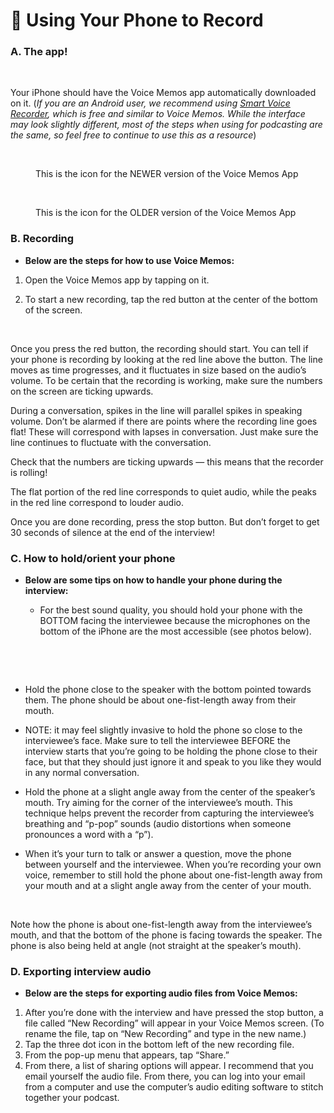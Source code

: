 # 🤳 Using Your Phone to Record

### **A**. The app! <a href="#_333gi6x5q7sn" id="_333gi6x5q7sn"></a>

<figure><img src="https://lh5.googleusercontent.com/9aLk5JLnZK2QLLe4ezPOhLf_Ut16ilaNi2UPMnK4iBkKFO8i9HhjuW-A5B8Jsz_s-WGAUJ7jemHX1R42DP6mDnT2fgp3sSqTiUoLdgtuXYcFgocQE3dNe8z8PYYzgJyEaZarLC4Su5AdhaUVEpBTyg" alt=""><figcaption></figcaption></figure>

Your iPhone should have the Voice Memos app automatically downloaded on it. (_If you are an Android user, we recommend using_ [_Smart Voice Recorder_](https://play.google.com/store/apps/details?id=com.andrwq.recorder\&hl=en\_US)_, which is free and similar to Voice Memos. While the interface may look slightly different, most of the steps when using for podcasting are the same, so feel free to continue to use this as a resource_)

<figure><img src="https://lh6.googleusercontent.com/HN3cyuFzx9f60bIKaoM0I14OHqUl6OebFw0y8QcjP2p2HlxDsnQjLpBm5mEq6Juhc0MC6EtyBS27rMc9lM3GfnQ9KghPIzrsvR1ToWhLiP8yfkgYv43S3nbf0eSzojJgRL6UNcpY_P8coi-6NpwyGQ" alt=""><figcaption><p>This is the icon for the NEWER version of the Voice Memos App</p></figcaption></figure>

<figure><img src="https://lh6.googleusercontent.com/2n1xqXuC7pDhgBx9Xz8x07zZx_q1xRO0Ogru_7dWV46fNNeimG8ctiKRByKi4MYtb-4pdzbV1rktEkDkozt5ijUY9xG8CWSrApm4Rm6jANNjX_7IaUEBQXAD919HIOVky0ZBgZfWfofeNlAWSS4EvA" alt=""><figcaption><p>This is the icon for the OLDER version of the Voice Memos App</p></figcaption></figure>

### B. Recording <a href="#_bef89qe1x6av" id="_bef89qe1x6av"></a>

* **Below are the steps for how to use Voice Memos:**

1. Open the Voice Memos app by tapping on it.
2.  To start a new recording, tap the red button at the center of the bottom of the screen.

    <figure><img src="https://lh5.googleusercontent.com/1cCC16VDq6fBpphMONyxfLlZqTTckQ68ckgoPvfoCrWGlkPxS3bgQhSBh6NDFjvlPYJ6AQv4x5of4dH2punm6UyKDic2xev8urTfFaGl30vxJ2M7MrTKoPegzfdoyV3Zr3ThR3lnXq8PMDe725AM3w" alt="" width="375"><figcaption></figcaption></figure>

Once you press the red button, the recording should start. You can tell if your phone is recording by looking at the red line above the button. The line moves as time progresses, and it fluctuates in size based on the audio’s volume. To be certain that the recording is working, make sure the numbers on the screen are ticking upwards.

During a conversation, spikes in the line will parallel spikes in speaking volume. Don’t be alarmed if there are points where the recording line goes flat! These will correspond with lapses in conversation. Just make sure the line continues to fluctuate with the conversation.

Check that the numbers are ticking upwards — this means that the recorder is rolling!

The flat portion of the red line corresponds to quiet audio, while the peaks in the red line correspond to louder audio.![](../../../.gitbook/assets/14.png)

Once you are done recording, press the stop button. But don’t forget to get 30 seconds of silence at the end of the interview!&#x20;

### **C.** How to hold/orient your phone

*   **Below are some tips on how to handle your phone during the interview:**

    * For the best sound quality, you should hold your phone with the BOTTOM facing the interviewee because the microphones on the bottom of the iPhone are the most accessible (see photos below).





    <figure><img src="https://lh5.googleusercontent.com/hejf2GyitsBQplJZZE73d8rNwFZAIFf8bBimgtYgXOI9KcJnmhr7lVa57bh093VKXgIgXAk812mPHVIhGlg450rtU4hAekOqZu4k9HIxqDn2iviAPdAGtR1dVNW9sYA1Pf1YrDS6GTxyKye_wBcs1g" alt="" width="375"><figcaption></figcaption></figure>

    <figure><img src="https://lh4.googleusercontent.com/VKMMSJCQrUPhIL5SPjDBNpipD5ATbobq_BSgtyea1tl1jxDLN4L_MFRVi1B0ELmn5hLPITP-MQhvlOXpJ09WvKnydVrZBzFzOH5agC7yoC3My6EyjavFc9Ghm8TCMiuD5O5xjc3QVVbJ5nL04Tv3cg" alt="" width="375"><figcaption></figcaption></figure>
* Hold the phone close to the speaker with the bottom pointed towards them. The phone should be about one-fist-length away from their mouth.
* NOTE: it may feel slightly invasive to hold the phone so close to the interviewee’s face. Make sure to tell the interviewee BEFORE the interview starts that you’re going to be holding the phone close to their face, but that they should just ignore it and speak to you like they would in any normal conversation.
* Hold the phone at a slight angle away from the center of the speaker’s mouth. Try aiming for the corner of the interviewee’s mouth. This technique helps prevent the recorder from capturing the interviewee’s breathing and “p-pop” sounds (audio distortions when someone pronounces a word with a “p”).
*   When it’s your turn to talk or answer a question, move the phone between yourself and the interviewee. When you’re recording your own voice, remember to still hold the phone about one-fist-length away from your mouth and at a slight angle away from the center of your mouth.

    <figure><img src="https://lh4.googleusercontent.com/4URUSl4r5xC760DUGVF9PSdl1s14f3rvcOIb-RM2DRK8ip56IEiOpq9CAP7yr5Mz9lOgKwtgXzemJER9XxxBJrO3TrZ-yPTjpHB4N0n1_GVzCGyIPzJR22A0T-rX7CaxG2dj5BQJyIqFkhrQx9_-PA" alt="" width="375"><figcaption></figcaption></figure>

Note how the phone is about one-fist-length away from the interviewee’s mouth, and that the bottom of the phone is facing towards the speaker. The phone is also being held at angle (not straight at the speaker’s mouth).

### D. Exporting interview audio <a href="#_9vquvo31gjlc" id="_9vquvo31gjlc"></a>

* **Below are the steps for exporting audio files from Voice Memos:**

1. After you’re done with the interview and have pressed the stop button, a file called “New Recording” will appear in your Voice Memos screen. (To rename the file, tap on “New Recording” and type in the new name.)
2. Tap the three dot icon in the bottom left of the new recording file.
3. From the pop-up menu that appears, tap “Share.”
4. From there, a list of sharing options will appear. I recommend that you email yourself the audio file. From there, you can log into your email from a computer and use the computer’s audio editing software to stitch together your podcast.
